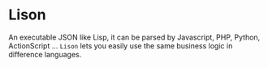 Lison
=====

An executable JSON like Lisp, it can be parsed by Javascript, PHP, Python, ActionScript ...
`Lison` lets you easily use the same business logic in difference languages.
